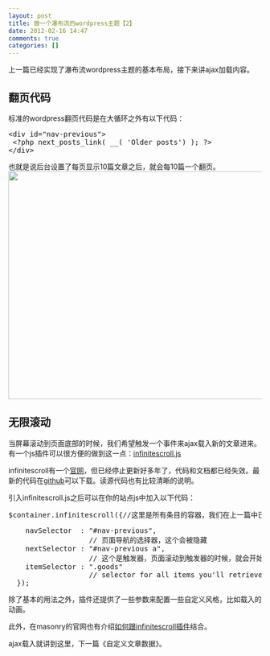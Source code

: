 ```yaml
---
layout: post
title: 做一个瀑布流的wordpress主题【2】
date: 2012-02-16 14:47
comments: true
categories: []
---
```

上一篇已经实现了瀑布流wordpress主题的基本布局，接下来讲ajax加载内容。
<h2>翻页代码</h2>
标准的wordpress翻页代码是在大循环之外有以下代码：
<pre>&lt;div id="nav-previous"&gt;
 &lt;?php next_posts_link( __( 'Older posts') ); ?&gt;
&lt;/div&gt;</pre>
也就是说后台设置了每页显示10篇文章之后，就会每10篇一个翻页。
<a href="http://yuguo.github.com/blog/files/2012/02/1.png"><img class="aligncenter size-full wp-image-1138" title="1" src="http://yuguo.github.com/blog/files/2012/02/1.png" alt="" width="577" height="453" data-pinit="registered" /></a>
<h2>无限滚动</h2>
当屏幕滚动到页面底部的时候，我们希望触发一个事件来ajax载入新的文章进来。有一个js插件可以很方便的做到这一点：<a href="https://github.com/paulirish/infinite-scroll">infinitescroll.js</a>

infinitescroll有一个<a href="http://www.infinite-scroll.com/">官网</a>，但已经停止更新好多年了，代码和文档都已经失效。最新的代码在<a href="https://github.com/paulirish/infinite-scroll">github</a>可以下载。读源代码也有比较清晰的说明。

引入infinitescroll.js之后可以在你的站点js中加入以下代码：
<pre>$container.infinitescroll({//这里是所有条目的容器，我们在上一篇中已经有了jQuery Object，就是$container</pre>
<pre>    navSelector  : "#nav-previous",
                   // 页面导航的选择器，这个会被隐藏
    nextSelector : "#nav-previous a",
                   // 这个是触发器，页面滚动到触发器的时候，就会开始ajax加载
    itemSelector : ".goods"
                   // selector for all items you'll retrieve
  });</pre>
除了基本的用法之外，插件还提供了一些参数来配置一些自定义风格，比如载入的动画。

此外，在masonry的官网也有介绍<a href="http://masonry.desandro.com/demos/infinite-scroll.html">如何跟infinitescroll插件</a>结合。

ajax载入就讲到这里，下一篇《自定义文章数据》。
